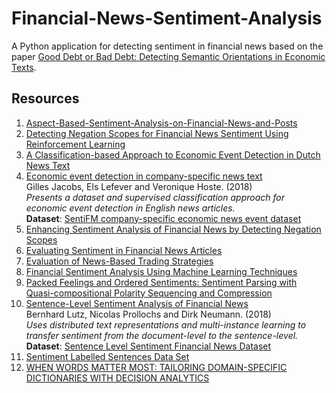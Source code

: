 # Financial-News-Sentiment-Analysis

A Python application for detecting sentiment in financial news based on the paper [Good Debt or Bad Debt: Detecting Semantic Orientations in Economic Texts](https://arxiv.org/abs/1307.5336).

## Resources

1. [Aspect-Based-Sentiment-Analysis-on-Financial-News-and-Posts](https://github.com/simra-shahid/Aspect-Based-Sentiment-Analysis-on-Financial-News-and-Posts)
2. [Detecting Negation Scopes for Financial News Sentiment Using Reinforcement
Learning](https://www.researchgate.net/profile/Nicolas_Proellochs/publication/300410797_Detecting_Negation_Scopes_for_Financial_News_Sentiment_Using_Reinforcement_Learning/links/5b683ba545851584787f28f0/Detecting-Negation-Scopes-for-Financial-News-Sentiment-Using-Reinforcement-Learning.pdf?_sg%5B0%5D=WKrQdyfAiSI9J3OEh6_teHRmPKBe6yumFVR9PL7mGDWNKRj8qK4Ew3EVqjFp8_IOKvuBUBH2X0DLj2l3b-q_Qg.oBJTY8Kml-IVu4mBKmmZWKb5EESMGt5GyISlEWLlisNThP2p6OXwcwRUqo3rK3LEgjZQ_OGaDMauV-wCRF-Y6g&_sg%5B1%5D=x1R00Dysaa2M1vHn3DTpJzLXpNrP2n5OOfYgl4EYHFtZn6JvSFf-0bk_7niwTFlkfQAE8fQo0Vzn3GCqcig3koQmsq78xhwQefcm1FSgRkIp.oBJTY8Kml-IVu4mBKmmZWKb5EESMGt5GyISlEWLlisNThP2p6OXwcwRUqo3rK3LEgjZQ_OGaDMauV-wCRF-Y6g&_iepl=)
3. [A Classification-based Approach to Economic Event Detection
in Dutch News Text]()
4. [Economic event detection in company-specific news text](https://biblio.ugent.be/publication/8570479/file/8573942.pdf)<br/>Gilles Jacobs, Els Lefever and Veronique Hoste. (2018)
<br/>*Presents a dataset and supervised classification approach for economic event detection in English news articles.*
<br/>**Dataset**: [SentiFM company-specific economic news event dataset](https://osf.io/enu2k/)
5. [Enhancing Sentiment Analysis of Financial News by Detecting Negation Scopes](https://dl.acm.org/citation.cfm?id=2761494)
6. [Evaluating Sentiment in Financial News Articles](http://citeseerx.ist.psu.edu/viewdoc/download?doi=10.1.1.457.6544&rep=rep1&type=pdf)
7. [Evaluation of News-Based Trading Strategies](https://pdfs.semanticscholar.org/2f42/da35a94692197c43f76acdc134b46698bc6c.pdf?_ga=2.147591927.1717128319.1551212256-746113903.1548417744)
8. [Financial Sentiment Analysis Using Machine Learning Techniques](https://pdfs.semanticscholar.org/100f/ef8fb36d71b096a57d9f463b3ad11c86930e.pdf)
9. [Packed Feelings and Ordered Sentiments: Sentiment Parsing with Quasi-compositional Polarity Sequencing and Compression](http://citeseerx.ist.psu.edu/viewdoc/download?doi=10.1.1.472.3616&rep=rep1&type=pdf)
10. [Sentence-Level Sentiment Analysis of Financial News](https://arxiv.org/pdf/1901.00400.pdf)<br/>
Bernhard Lutz, Nicolas Prollochs and Dirk Neumann. (2018)<br/>
*Uses distributed text representations and multi-instance learning to transfer sentiment from the document-level to the sentence-level.*<br/>
**Dataset**: [Sentence Level Sentiment Financial News Dataset](https://github.com/InformationSystemsFreiburg/SentenceLevelSentimentFinancialNews)
11. [Sentiment Labelled Sentences Data Set](https://archive.ics.uci.edu/ml/datasets/Sentiment+Labelled+Sentences)
12. [WHEN WORDS MATTER MOST: TAILORING DOMAIN-SPECIFIC DICTIONARIES WITH DECISION ANALYTICS](http://www.fox.temple.edu/conferences/cist/papers/Session%205B/CIST_2015_5B_3.pdf)
